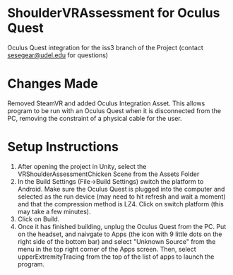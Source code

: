 # ShoulderVRAssessment for Oculus Quest

Oculus Quest integration for the iss3 branch of the Project (contact sesegear@udel.edu for questions)

# Changes Made
Removed SteamVR and added Oculus Integration Asset. This allows program to be run with an Oculus Quest when it is disconnected from the PC, removing the constraint of a physical cable for the user.

# Setup Instructions
1. After opening the project in Unity, select the VRShoulderAssessmentChicken Scene from the Assets Folder
2. In the Build Settings (File->Build Settings) switch the platform to Android. Make sure the Oculus Quest is plugged into the computer and selected as the run device (may need to hit refresh and wait a moment) and that the compression method is LZ4. Click on switch platform (this may take a few minutes). 
3. Click on Build. 
4. Once it has finished building, unplug the Oculus Quest from the PC. Put on the headset, and naivgate to Apps (the icon with 9 little dots on the right side of the bottom bar) and select "Unknown Source" from the menu in the top right corner of the Apps screen. Then, select upperExtremityTracing from the top of the list of apps to launch the program. 
